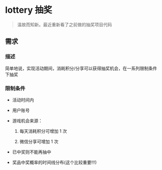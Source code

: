 # lottery 抽奖

> 温故而知新。最近重新看了之前做的抽奖项目代码

## 需求

### 描述

简单地说，实现活动期间，消耗积分/分享可以获得抽奖机会，在一系列限制条件下抽奖

### 限制条件

- 活动时间内

- 用户账号

- 游戏机会来源：

  1. 每天消耗积分可增加 1 次

  1. 微信分享可增加 1 次

- 已中奖则不能再抽中

- 奖品中奖概率的时间线分布(这个比较重要!!!)
